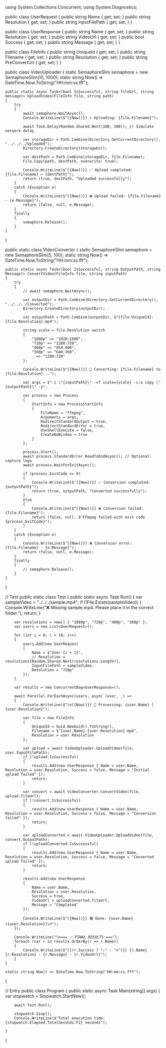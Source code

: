 using System.Collections.Concurrent;
using System.Diagnostics;

public class UserRequest
{
    public string Name { get; set; }
    public string Resolution { get; set; }
    public string InputFilePath { get; set; }
}

public class UserResponse
{
    public string Name { get; set; }
    public string Resolution { get; set; }
    public string VideoUrl { get; set; }
    public bool Success { get; set; }
    public string Message { get; set; }
}

public class FileInfo
{
    public string UniqueId { get; set; }
    public string Filename { get; set; }
    public string Resolution { get; set; }
    public string PreConvertUrl { get; set; }
}

public class VideoUploader
{
    static SemaphoreSlim semaphore = new SemaphoreSlim(10, 1000);
    static string Now() => DateTime.Now.ToString("HH:mm:ss.fff");

    public static async Task<(bool IsSuccessful, string fileUrl, string message)> UploadVideo(FileInfo file, string path)
    {
        try
        {
            await semaphore.WaitAsync();
            Console.WriteLine($"[{Now()}] ⬆ Uploading: {file.Filename}");

            await Task.Delay(Random.Shared.Next(100, 300)); // Simulate network delay

            var storageDir = Path.Combine(Directory.GetCurrentDirectory(), "../../../Uploaded");
            Directory.CreateDirectory(storageDir);

            var destPath = Path.Combine(storageDir, file.Filename);
            File.Copy(path, destPath, overwrite: true);

            Console.WriteLine($"[{Now()}] ✅ Upload completed: {file.Filename} → {destPath}");
            return (true, destPath, "Uploaded successfully");
        }
        catch (Exception e)
        {
            Console.WriteLine($"[{Now()}] ❌ Upload failed: {file.Filename} - {e.Message}");
            return (false, null, e.Message);
        }
        finally
        {
            semaphore.Release();
        }
    }
}

public static class VideoConverter
{
    static SemaphoreSlim semaphore = new SemaphoreSlim(5, 100);
    static string Now() => DateTime.Now.ToString("HH:mm:ss.fff");

    public static async Task<(bool IsSuccessful, string OutputPath, string Message)> ConvertVideo(FileInfo file, string inputPath)
    {
        try
        {
            // await semaphore.WaitAsync();

            var outputDir = Path.Combine(Directory.GetCurrentDirectory(), "../../../Converted");
            Directory.CreateDirectory(outputDir);

            var outputPath = Path.Combine(outputDir, $"{file.UniqueId}-{file.Resolution}.mp4");

            string scale = file.Resolution switch
            {
                "1080p" => "1920:1080",
                "720p" => "1280:720",
                "480p" => "854:480",
                "360p" => "640:360",
                _ => "1280:720"
            };

            Console.WriteLine($"[{Now()}] 🔄 Converting: {file.Filename} to {file.Resolution}...");

            var args = $"-i \"{inputPath}\" -vf scale={scale} -c:a copy \"{outputPath}\" -y";

            var process = new Process
            {
                StartInfo = new ProcessStartInfo
                {
                    FileName = "ffmpeg",
                    Arguments = args,
                    RedirectStandardOutput = true,
                    RedirectStandardError = true,
                    UseShellExecute = false,
                    CreateNoWindow = true
                }
            };

            process.Start();
            await process.StandardError.ReadToEndAsync(); // Optional: capture logs
            await process.WaitForExitAsync();

            if (process.ExitCode == 0)
            {
                Console.WriteLine($"[{Now()}] ✅ Conversion completed: {outputPath}");
                return (true, outputPath, "Converted successfully");
            }
            else
            {
                Console.WriteLine($"[{Now()}] ❌ Conversion failed: {file.Filename}");
                return (false, null, $"FFmpeg failed with exit code {process.ExitCode}");
            }
        }
        catch (Exception e)
        {
            Console.WriteLine($"[{Now()}] ❌ Conversion error: {file.Filename} - {e.Message}");
            return (false, null, e.Message);
        }
        finally
        {
            // semaphore.Release();
        }
    }
}

// Test
public static class Test
{
    public static async Task Run()
    {
        var sampleVideo = "../../../sample.mp4";
        if (!File.Exists(sampleVideo))
        {
            Console.WriteLine("❌ Missing sample.mp4. Please place it in the correct folder.");
            return;
        }

        var resolutions = new[] { "1080p", "720p", "480p", "360p" };
        var users = new List<UserRequest>();

        for (int i = 0; i < 10; i++)
        {
            users.Add(new UserRequest
            {
                Name = $"User-{i + 1}",
                // Resolution = resolutions[Random.Shared.Next(resolutions.Length)],
                InputFilePath = sampleVideo,
                Resolution = "720p"
            });
        }

        var results = new ConcurrentBag<UserResponse>();

        await Parallel.ForEachAsync(users, async (user, _) =>
        {
            Console.WriteLine($"\n[{Now()}] 🧑 Processing: {user.Name} | {user.Resolution}");

            var file = new FileInfo
            {
                UniqueId = Guid.NewGuid().ToString(),
                Filename = $"{user.Name}-{user.Resolution}.mp4",
                Resolution = user.Resolution
            };

            var upload = await VideoUploader.UploadVideo(file, user.InputFilePath);
            if (!upload.IsSuccessful)
            {
                results.Add(new UserResponse { Name = user.Name, Resolution = user.Resolution, Success = false, Message = "Initial upload failed" });
                return;
            }

            var convert = await VideoConverter.ConvertVideo(file, upload.fileUrl);
            if (!convert.IsSuccessful)
            {
                results.Add(new UserResponse { Name = user.Name, Resolution = user.Resolution, Success = false, Message = "Conversion failed" });
                return;
            }

            var uploadConverted = await VideoUploader.UploadVideo(file, convert.OutputPath);
            if (!uploadConverted.IsSuccessful)
            {
                results.Add(new UserResponse { Name = user.Name, Resolution = user.Resolution, Success = false, Message = "Converted upload failed" });
                return;
            }

            results.Add(new UserResponse
            {
                Name = user.Name,
                Resolution = user.Resolution,
                Success = true,
                VideoUrl = uploadConverted.fileUrl,
                Message = "Completed"
            });

            Console.WriteLine($"[{Now()}] 🟢 Done: {user.Name} ({user.Resolution})\n");
        });

        Console.WriteLine("\n=== ✅ FINAL RESULTS ===");
        foreach (var r in results.OrderBy(r => r.Name))
        {
            Console.WriteLine($"[{(r.Success ? "✓" : "✗")}] {r.Name} - {r.Resolution} - {r.Message} - {r.VideoUrl}");
        }
    }

    static string Now() => DateTime.Now.ToString("HH:mm:ss.fff");
}

// Entry
public class Program
{
    public static async Task Main(string[] args)
    {
        var stopwatch = Stopwatch.StartNew();

        await Test.Run();
        
        stopwatch.Stop();
        Console.WriteLine($"Total execution time: {stopwatch.Elapsed.TotalSeconds:F2} seconds");

    }
}
